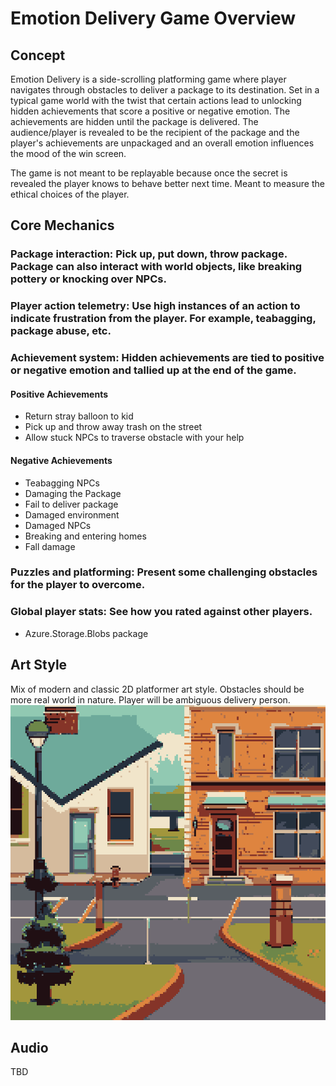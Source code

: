 # Emotion Delivery Game Overview
## Concept

Emotion Delivery is a side-scrolling platforming game where player navigates through obstacles to deliver a package to its destination. Set in a typical game world with the twist that certain actions lead to unlocking hidden achievements that score a positive or negative emotion. The achievements are hidden until the package is delivered. The audience/player is revealed to be the recipient of the package and the player's achievements are unpackaged and an overall emotion influences the mood of the win screen.

The game is not meant to be replayable because once the secret is revealed the player knows to behave better next time. Meant to measure the ethical choices of the player.

## Core Mechanics

### Package interaction: Pick up, put down, throw package. Package can also interact with world objects, like breaking pottery or knocking over NPCs.
### Player action telemetry: Use high instances of an action to indicate frustration from the player. For example, teabagging, package abuse, etc.
### Achievement system: Hidden achievements are tied to positive or negative emotion and tallied up at the end of the game.
#### Positive Achievements
- Return stray balloon to kid
- Pick up and throw away trash on the street
- Allow stuck NPCs to traverse obstacle with your help

#### Negative Achievements
- Teabagging NPCs
- Damaging the Package
- Fail to deliver package
- Damaged environment
- Damaged NPCs
- Breaking and entering homes
- Fall damage

### Puzzles and platforming: Present some challenging obstacles for the player to overcome.
### Global player stats: See how you rated against other players.
- Azure.Storage.Blobs package

## Art Style

Mix of modern and classic 2D platformer art style. Obstacles should be more real world in nature. Player will be ambiguous delivery person.
![Concept Art](concept-art.png)

## Audio

TBD


